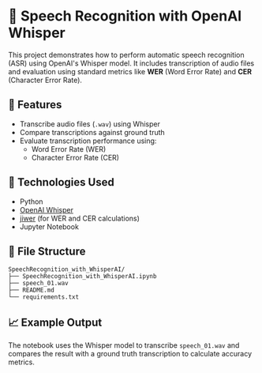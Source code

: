 # 📢 Speech Recognition with OpenAI Whisper

This project demonstrates how to perform automatic speech recognition (ASR) using OpenAI's Whisper model. It includes transcription of audio files and evaluation using standard metrics like **WER** (Word Error Rate) and **CER** (Character Error Rate).

## 🔧 Features

- Transcribe audio files (`.wav`) using Whisper
- Compare transcriptions against ground truth
- Evaluate transcription performance using:
  - Word Error Rate (WER)
  - Character Error Rate (CER)

## 🧰 Technologies Used

- Python
- [OpenAI Whisper](https://github.com/openai/whisper)
- [jiwer](https://github.com/jitsi/jiwer) (for WER and CER calculations)
- Jupyter Notebook

## 📂 File Structure

```
SpeechRecognition_with_WhisperAI/
├── SpeechRecognition_with_WhisperAI.ipynb
├── speech_01.wav
├── README.md
└── requirements.txt
```

## 📈 Example Output

The notebook uses the Whisper model to transcribe `speech_01.wav` and compares the result with a ground truth transcription to calculate accuracy metrics.
